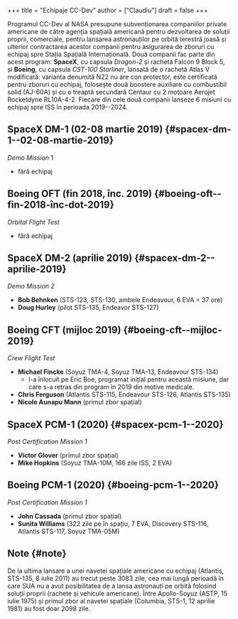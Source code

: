 +++
title = "Echipaje CC-Dev"
author = ["Claudiu"]
draft = false
+++

Programul CC-Dev al NASA presupune subvenționarea companiilor private americane de către agenția spațială americană pentru dezvoltarea de soluții proprii, comerciale, pentru lansarea astronauților pe orbită terestră joasă și ulterior contractarea acestor companii pentru asigurarea de zboruri cu echipaj spre Stația Spațială Internațională. Două companii fac parte din acest program: **SpaceX**, cu capsula _Dragon-2_ și racheta Falcon 9 Block 5, și **Boeing**, cu capsula _CST-100 Starliner_, lansată de o rachetă Atlas V modificată: varianta denumită N22 nu are con protector, este certificată pentru zboruri cu echipaj, folosește două boostere auxiliare cu combustibil solid (AJ-60A) și cu o treaptă secundară Centaur cu 2 motoare Aerojet Rocketdyne RL10A-4-2. Fiecare din cele două companii lanseze 6 misiuni cu echipaj spre ISS în perioada 2019--2024.


## SpaceX DM-1 (02-08 martie 2019) {#spacex-dm-1--02-08-martie-2019}

_Demo Mission_ 1

-   fără echipaj


## Boeing OFT (fin 2018, înc. 2019) {#boeing-oft--fin-2018-înc-dot-2019}

_Orbital Flight Test_

-   fără echipaj


## SpaceX DM-2 (aprilie 2019) {#spacex-dm-2--aprilie-2019}

_Demo Mission 2_

-   **Bob Behnken** (STS-123, STS-130, ambele Endeavour, 6 EVA = 37 ore)
-   **Doug Hurley** (pilot STS-135, Endeavor STS-127)


## Boeing CFT (mijloc 2019) {#boeing-cft--mijloc-2019}

_Crew Flight Test_

-   **Michael Fincke** (Soyuz TMA-4, Soyuz TMA-13, Endeavour STS-134)
    -   l-a înlocuit pe Eric Boe, programat inițial pentru această misiune, dar care s-a retras din program în 2019 din motive medicale.
-   **Chris Ferguson** (Atlantis STS-115, Endeavour STS-126, Atlantis STS-135)
-   **Nicole Aunapu Mann** (primul zbor spațial)


## SpaceX PCM-1 (2020) {#spacex-pcm-1--2020}

_Post Certification Mission 1_

-   **Victor Glover** (primul zbor spațial)
-   **Mike Hopkins** (Soyuz TMA-10M, 166 zile ISS, 2 EVA)


## Boeing PCM-1 (2020) {#boeing-pcm-1--2020}

_Post Certification Mission 1_

-   **John Cassada** (primul zbor spațial)
-   **Sunita Williams** (322 zile pe în spațiu, 7 EVA, Discovery STS-116, Atlantis STS-117, Soyuz TMA-05M)


## Note {#note}

De la ultima lansare a unei navetei spațiale americane cu echipaj (Atlantis, STS-135, 8 iulie 2011) au trecut peste 3083 zile, cea mai lungă perioadă în care SUA nu a avut posibilitatea de a lansa astronauți pe orbită folosind soluții proprii (rachete și vehicule americane). Între Apollo-Soyuz (ASTP, 15 iulie 1975) și primul zbor al navetei spațiale (Columbia, STS-1, 12 aprilie 1981) au fost doar 2098 zile.